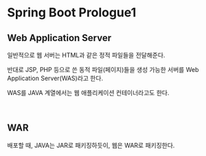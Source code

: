 # Spring Boot Prologue1

## Web Application Server

일반적으로 웹 서버는 HTML과 같은 정적 파일들을 전달해준다.

반대로 JSP, PHP 등으로 쓴 동적 파일(페이지)들을 생성 가능한 서버를 Web Application Server(WAS)라고 한다.

WAS를 JAVA 계열에서는 웹 애플리케이션 컨테이너라고도 한다.

<br>

## WAR

배포할 때, JAVA는 JAR로 패키징하듯이, 웹은 WAR로 패키징한다.
